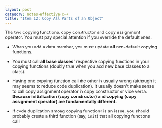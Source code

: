 ```yaml
---
layout: post
category: notes-effective-c++
title: "Item 12: Copy All Parts of an Object"
---
```


The two copying functions: copy constructor and copy assignment operator.
You must pay special attention if you override the default ones.

* When you add a data member, you must update **all** non-default copying functions.

* You must call **all base classes'** respective copying functions in your copying functions (doubly true when you add new base classes to a class).

* Having one copying function call the other is usually wrong (although it may seems to reduce code duplication).  It usually doesn't make sense to call copy assignment operator in copy constructor or vice versa.  **Because initialization (copy constructor) and copying (copy assignment operator) are fundamentally different.**

* If code duplication among copying functions is an issue, you should probably create a third function (say, `init`) that all copying functions call.
